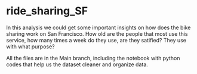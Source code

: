 # ride_sharing_SF
In this analysis we could get some important insights on how does the bike sharing work on San Francisco.
How old are the people that most use this service, how many times a week do they use, are they satified? They use with what purpose? 

All the files are in the Main branch, including the notebook with python codes that help us the dataset cleaner and organize data. 

